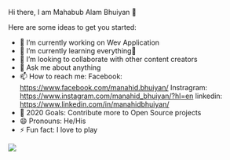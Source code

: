 Hi there, I am Mahabub Alam Bhuiyan 👋



Here are some ideas to get you started:

- 🔭 I’m currently working on Wev Application
- 🌱 I’m currently learning everything🤣
- 👯 I’m looking to collaborate with other content creators
- 💬 Ask me about anything
- 📫 How to reach me: Facebook: https://www.facebook.com/manahid.bhuiyan/ Instragram: https://www.instagram.com/manahid_bhuiyan/?hl=en linkedin: https://www.linkedin.com/in/manahidbhuiyan/
- 🥅 2020 Goals: Contribute more to Open Source projects
- 😄 Pronouns: He/His
- ⚡ Fun fact: I love to play 

<img src="https://github-readme-stats.vercel.app/api?username=Mahabub-Alam-Bhuiyan&&show_icons=true&title_color=ffffff&icon_color=bb2acf&text_color=daf7dc&bg_color=151515">
